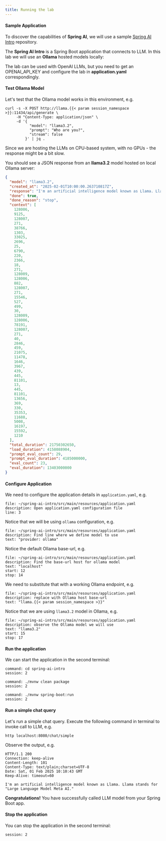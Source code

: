 ```yaml
---
title: Running the lab
---
```


#### Sample Application

To discover the capabilities of **Spring AI**, we will use a sample
[Spring AI Intro](https://github.com/nevenc/spring-ai-intro) repository.

The **Spring AI Intro** is a Spring Boot application that connects to LLM.
In this lab we will use an **Ollama** hosted models locally:

The lab can be used with OpenAI LLMs, but you need to get an OPENAI_API_KEY
and configure the lab in **application.yaml** correspondingly.

#### Test Ollama Model

Let's test that the Ollama model works in this environment, e.g.

```execute
curl -s -X POST http://llama.{{< param session_namespace >}}:11434/api/generate \
     -H "Content-Type: application/json" \
     -d '{
           "model": "llama3.2",
           "prompt": "Who are you?",
           "stream": false
         }' | jq .
```

Since we are hosting the LLMs on CPU-based system, with no GPUs - the response might
be a bit slow.

You should see a JSON response from an **llama3.2** model hosted on local Ollama server:

```json
{
  "model": "llama3.2",
  "created_at": "2025-02-01T10:00:00.263710817Z",
  "response": "I'm an artificial intelligence model known as Llama. Llama stands for \"Large Language Model Meta AI.\"",
  "done": true,
  "done_reason": "stop",
  "context": [
    128006,
    9125,
    128007,
    271,
    38766,
    1303,
    33025,
    2696,
    25,
    6790,
    220,
    2366,
    18,
    271,
    128009,
    128006,
    882,
    128007,
    271,
    15546,
    527,
    499,
    30,
    128009,
    128006,
    78191,
    128007,
    271,
    40,
    2846,
    459,
    21075,
    11478,
    1646,
    3967,
    439,
    445,
    81101,
    13,
    445,
    81101,
    13656,
    369,
    330,
    35353,
    11688,
    5008,
    16197,
    15592,
    1210
  ],
  "total_duration": 21750302650,
  "load_duration": 4158088904,
  "prompt_eval_count": 29,
  "prompt_eval_duration": 4185000000,
  "eval_count": 23,
  "eval_duration": 13403000000
}
```

#### Configure Application

We need to configure the application details in `application.yaml`, e.g.

```editor:open-file
file: ~/spring-ai-intro/src/main/resources/application.yaml
description: Open application.yaml configuration file
line: 3
```

Notice that we will be using `ollama` configuration, e.g.

```editor:select-matching-text
file: ~/spring-ai-intro/src/main/resources/application.yaml
description: Find line where we define model to use
text: "provider: ollama"
```

Notice the default Ollama base-url, e.g. 

```editor:select-matching-text
file: ~/spring-ai-intro/src/main/resources/application.yaml
description: Find the base-url host for ollama model 
text: "localhost"
start: 12
stop: 14
```

We need to substitute that with a working Ollama endpoint, e.g.

```editor:replace-text-selection
file: ~/spring-ai-intro/src/main/resources/application.yaml
description: replace with Ollama host base-url
text: "llama.{{< param session_namespace >}}"
```

Notice that we are using `llama3.2` model in Ollama, e.g.

```editor:select-matching-text
file: ~/spring-ai-intro/src/main/resources/application.yaml
description: observe the Ollama model we will use
text: "llama3.2"
start: 15
stop: 17
```

#### Run the application

We can start the application in the second terminal:

```terminal:execute
command: cd spring-ai-intro
session: 2
```

```terminal:execute
command: ./mvnw clean package
session: 2
```

```terminal:execute
command: ./mvnw spring-boot:run
session: 2
```


#### Run a simple chat query

Let's run a simple chat query. Execute the following command in terminal to invoke call to LLM, e.g.

```execute
http localhost:8080/chat/simple
```

Observe the output, e.g.

```text
HTTP/1.1 200 
Connection: keep-alive
Content-Length: 101
Content-Type: text/plain;charset=UTF-8
Date: Sat, 01 Feb 2025 10:10:43 GMT
Keep-Alive: timeout=60

I'm an artificial intelligence model known as Llama. Llama stands for "Large Language Model Meta AI."
```

**Congratulations!** You have successfully called LLM model from your Spring Boot app.

#### Stop the application

You can stop the application in the second terminal:

```terminal:interrupt
session: 2
```
